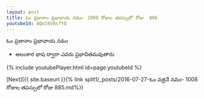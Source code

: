 ```yaml
---
layout: post
title: ఓం ప్రజానాం ప్రభావాయ నమః- 1008 రోజుల తపస్సులో రోజు  886
youtubeId: AQoI6V8sfYQ
---
```

 
 
 ఓం ప్రజానాం ప్రభావాయ నమః  
 
 -  అలంకార భాష ద్వారా ఎవరు ప్రభావితమవుతారు 
 
  
 
  
 
 
 
 
 
 


{% include youtubePlayer.html id=page.youtubeId %}
 
[Next]({{ site.baseurl }}{% link  split1/_posts/2016-07-27-ఓం వజ్రినే నమః- 1008 రోజుల తపస్సులో రోజు  885.md%})
 
